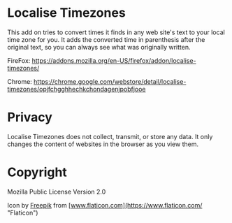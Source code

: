# Localise Timezones

This add on tries to convert times it finds in any web site's text to your local time zone for you. It adds the converted time in parenthesis after the original text, so you can always see what was originally written.

FireFox: https://addons.mozilla.org/en-US/firefox/addon/localise-timezones/

Chrome: https://chrome.google.com/webstore/detail/localise-timezones/opjfchgghhechkchondagenjpobfjooe

# Privacy

Localise Timezones does not collect, transmit, or store any data. It only changes the content of websites in the browser as you view them.

# Copyright
Mozilla Public License Version 2.0

Icon by [Freepik](http://www.freepik.com/ "Freepik") from [www.flaticon.com](https://www.flaticon.com/ "Flaticon")
